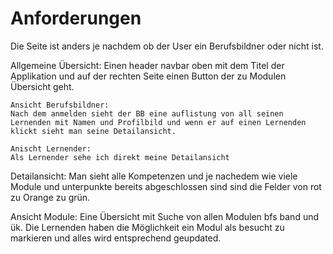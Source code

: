 # Anforderungen

Die Seite ist anders je nachdem ob der User ein Berufsbildner oder nicht ist.

Allgemeine Übersicht:
Einen header navbar oben mit dem Titel der Applikation und auf der rechten Seite einen Button der zu Modulen Übersicht geht.

    Ansicht Berufsbildner:
    Nach dem anmelden sieht der BB eine auflistung von all seinen Lernenden mit Namen und Profilbild und wenn er auf einen Lernenden klickt sieht man seine Detailansicht.

    Anischt Lernender:
    Als Lernender sehe ich direkt meine Detailansicht

Detailansicht:
Man sieht alle Kompetenzen und je nachedem wie viele Module und unterpunkte bereits abgeschlossen sind sind die Felder von rot zu Orange zu grün.

Ansicht Module:
    Eine Übersicht mit Suche von allen Modulen bfs band und ük. Die Lernenden haben die Möglichkeit ein Modul als besucht zu markieren und alles wird entsprechend geupdated.
